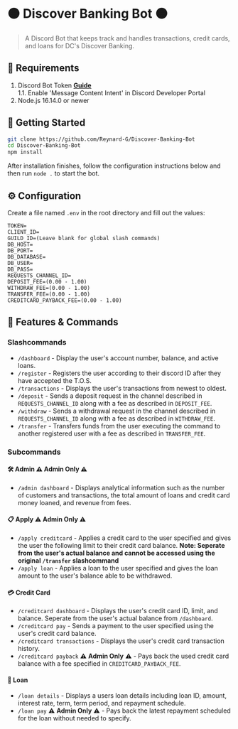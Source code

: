 # 🟠 Discover Banking Bot 🟠

> A Discord Bot that keeps track and handles transactions, credit cards, and loans for DC's Discover Banking.

## 🚩 Requirements

1. Discord Bot Token **[Guide](https://discordjs.guide/preparations/setting-up-a-bot-application.html#creating-your-bot)**  
   1.1. Enable 'Message Content Intent' in Discord Developer Portal
2. Node.js 16.14.0 or newer

## 🚀 Getting Started

```bash
git clone https://github.com/Reynard-G/Discover-Banking-Bot
cd Discover-Banking-Bot
npm install
```

After installation finishes, follow the configuration instructions below and then run `node .` to start the bot.

## ⚙️ Configuration

Create a file named `.env` in the root directory and fill out the values:

```
TOKEN=
CLIENT_ID=
GUILD_ID=(Leave blank for global slash commands)
DB_HOST=
DB_PORT=
DB_DATABASE=
DB_USER=
DB_PASS=
REQUESTS_CHANNEL_ID=
DEPOSIT_FEE=(0.00 - 1.00)
WITHDRAW_FEE=(0.00 - 1.00)
TRANSFER_FEE=(0.00 - 1.00)
CREDITCARD_PAYBACK_FEE=(0.00 - 1.00)
```

## 📝 Features & Commands

### Slashcommands

* `/dashboard` - Display the user's account number, balance, and active loans.
* `/register` - Registers the user according to their discord ID after they have accepted the T.O.S.
* `/transactions` - Displays the user's transactions from newest to oldest.
* `/deposit` - Sends a deposit request in the channel described in `REQUESTS_CHANNEL_ID` along with a fee as described in `DEPOSIT_FEE`.
* `/withdraw` - Sends a withdrawal request in the channel described in `REQUESTS_CHANNEL_ID` along with a fee as described in `WITHDRAW_FEE`.
* `/transfer` - Transfers funds from the user executing the command to another registered user with a fee as described in `TRANSFER_FEE`.

### Subcommands

#### 🛠️ Admin ⚠️ **Admin Only** ⚠️

* `/admin dashboard` - Displays analytical information such as the number of customers and transactions, the total amount of loans and credit card money loaned, and revenue from fees.

#### 📋 Apply ⚠️ **Admin Only** ⚠️

* `/apply creditcard` - Applies a credit card to the user specified and gives the user the following limit to their credit card balance. **Note: Seperate from the user's actual balance and cannot be accessed using the original `/transfer` slashcommand** 
* `/apply loan` - Applies a loan to the user specified and gives the loan amount to the user's balance able to be withdrawed.

#### 💳 Credit Card

* `/creditcard dashboard` - Displays the user's credit card ID, limit, and balance. Seperate from the user's actual balance from `/dashboard`.
* `/creditcard pay` - Sends a payment to the user specified using the user's credit card balance.
* `/creditcard transactions` - Displays the user's credit card transaction history.
* `/creditcard payback` ⚠️ **Admin Only** ⚠️ - Pays back the used credit card balance with a fee specified in `CREDITCARD_PAYBACK_FEE`.

#### 🤝 Loan

* `/loan details` - Displays a users loan details including loan ID, amount, interest rate, term, term period, and repayment schedule.
* `/loan pay` ⚠️ **Admin Only** ⚠️ - Pays back the latest repayment scheduled for the loan without needed to specify.
